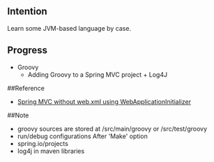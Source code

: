 ## Intention
Learn some JVM-based language by case. 

## Progress

* Groovy
    *  Adding Groovy to a Spring MVC project + Log4J

##Reference

* [Spring MVC without web.xml using WebApplicationInitializer](http://kielczewski.eu/2013/11/spring-mvc-without-web-xml-using-webapplicationinitializer/) 

##Note

* groovy sources are stored at /src/main/groovy or /src/test/groovy
* run/debug configurations After 'Make' option
* spring.io/projects
* log4j in maven libraries
